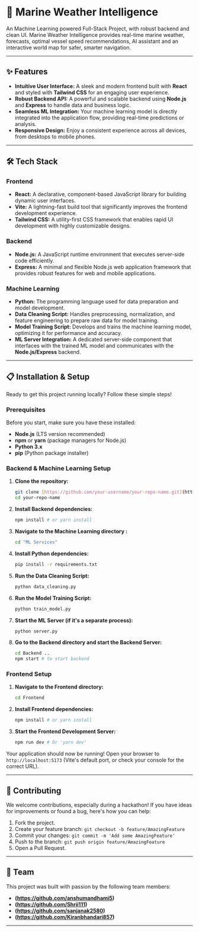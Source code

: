 # 🚀 Marine Weather Intelligence

An Machine Learning powered Full-Stack Project, with robust backend and clean UI.
Marine Weather Intelligence provides real-time marine weather, forecasts, optimal vessel speed recommendations, AI assistant and an interactive world map for safer, smarter navigation.

---

## ✨ Features

* **Intuitive User Interface:** A sleek and modern frontend built with **React** and styled with **Tailwind CSS** for an engaging user experience.
* **Robust Backend API:** A powerful and scalable backend using **Node.js** and **Express** to handle data and business logic.
* **Seamless ML Integration:** Your machine learning model is directly integrated into the application flow, providing real-time predictions or analysis.
* **Responsive Design:** Enjoy a consistent experience across all devices, from desktops to mobile phones.

---

## 🛠️ Tech Stack

### Frontend

* **React:** A declarative, component-based JavaScript library for building dynamic user interfaces.
* **Vite:** A lightning-fast build tool that significantly improves the frontend development experience.
* **Tailwind CSS:** A utility-first CSS framework that enables rapid UI development with highly customizable designs.

### Backend

* **Node.js:** A JavaScript runtime environment that executes server-side code efficiently.
* **Express:** A minimal and flexible Node.js web application framework that provides robust features for web and mobile applications.

### Machine Learning

* **Python:** The programming language used for data preparation and model development.
* **Data Cleaning Script:** Handles preprocessing, normalization, and feature engineering to prepare raw data for model training.
* **Model Training Script:** Develops and trains the machine learning model, optimizing it for performance and accuracy.
* **ML Server Integration:** A dedicated server-side component that interfaces with the trained ML model and communicates with the **Node.js/Express** backend.

---

## 📋 Installation & Setup

Ready to get this project running locally? Follow these simple steps!

### Prerequisites

Before you start, make sure you have these installed:

* **Node.js** (LTS version recommended)
* **npm** or **yarn** (package managers for Node.js)
* **Python 3.x**
* **pip** (Python package installer)

### Backend & Machine Learning Setup

1.  **Clone the repository:**
    ```bash
    git clone [https://github.com/your-username/your-repo-name.git](https://github.com/your-username/your-repo-name.git)
    cd your-repo-name
    ```
2.  **Install Backend dependencies:**
    ```bash
    npm install # or yarn install
    ```
3.  **Navigate to the Machine Learning directory :**
    ```bash
    cd "ML Services" 
    ```
4.  **Install Python dependencies:**
    ```bash
    pip install -r requirements.txt 
    ```
5.  **Run the Data Cleaning Script:**
    ```bash
    python data_cleaning.py
    ```
6.  **Run the Model Training Script:**
    ```bash
    python train_model.py
    ```
7.  **Start the ML Server (if it's a separate process):**
    ```bash
    python server.py 
    ```
8.  **Go to the Backend directory and start the Backend Server:**
    ```bash
    cd Backend .. 
    npm start # to start backend
    ```

### Frontend Setup

1.  **Navigate to the Frontend directory:**
    ```bash
    cd Frontend 
    ```
2.  **Install Frontend dependencies:**
    ```bash
    npm install # or yarn install
    ```
3.  **Start the Frontend Development Server:**
    ```bash
    npm run dev # Or 'yarn dev'
    ```

Your application should now be running! Open your browser to `http://localhost:5173` (Vite's default port, or check your console for the correct URL).

---

## 🤝 Contributing

We welcome contributions, especially during a hackathon! If you have ideas for improvements or found a bug, here's how you can help:

1.  Fork the project.
2.  Create your feature branch: `git checkout -b feature/AmazingFeature`
3.  Commit your changes: `git commit -m 'Add some AmazingFeature'`
4.  Push to the branch: `git push origin feature/AmazingFeature`
5.  Open a Pull Request.

---

## 👤 Team

This project was built with passion by the following team members:

* **(https://github.com/anshumandhami5)** 
* **(https://github.com/Shrii111)** 
* **(https://github.com/sanjanak2580)** 
* **(https://github.com/Kiranbhandari857)** 

---
